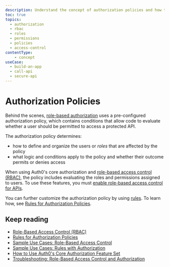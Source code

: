```yaml
---
description: Understand the concept of authorization policies and how they apply in Auth0.
toc: true
topics:
  - authorization
  - rbac
  - roles
  - permissions
  - policies
  - access-control
contentType: 
    - concept
useCase:
  - build-an-app
  - call-api
  - secure-api
---
```

# Authorization Policies

Behind the scenes, [role-based authorization](/authorization/concepts/rbac) uses a pre-configured authorization policy, which contains conditions that allow code to evaluate whether a user should be permitted to access a protected API.

The authorization policy determines:

* how to define and organize the users or <dfn data-key="role">roles</dfn> that are affected by the policy
* what logic and conditions apply to the policy and whether their outcome permits or denies access

When using Auth0's core authorization and [role-based access control (RBAC)](/authorization/concepts/rbac), the policy includes evaluating the roles and permissions assigned to users. To use these features, you must [enable role-based access control for APIs](/dashboard/guides/apis/enable-rbac). 

You can further customize the authorization policy by using [rules](/rules). To learn how, see [Rules for Authorization Policies](/authorization/concepts/authz-rules).

## Keep reading

- [Role-Based Access Control (RBAC)](/authorization/concepts/rbac)
- [Rules for Authorization Policies](/authorization/concepts/authz-rules)
- [Sample Use Cases: Role-Based Access Control](/authorization/concepts/sample-use-cases-rbac)
- [Sample Use Cases: Rules with Authorization](/authorization/concepts/sample-use-cases-rules)
- [How to Use Auth0's Core Authorization Feature Set](/authorization/guides/how-to)
- [Troubleshooting: Role-Based Access Control and Authorization](/authorization/concepts/troubleshooting)


